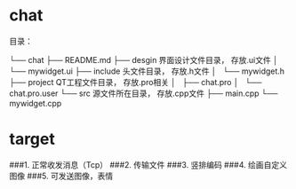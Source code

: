 # chat

目录：

└── chat
    ├── README.md
    ├── desgin					界面设计文件目录，	存放.ui文件 
    │   └── mywidget.ui
    ├── include					头文件目录，		存放.h文件
    │   └── mywidget.h
    ├── project					QT工程文件目录，	存放.pro相关
    │   ├── chat.pro
    │   └── chat.pro.user
    └── src 					源文件所在目录，	存放.cpp文件
        ├── main.cpp
        └── mywidget.cpp



target
========================
###1. 正常收发消息（Tcp）
###2. 传输文件 
###3. 竖排编码
###4. 绘画自定义图像
###5. 可发送图像，表情
